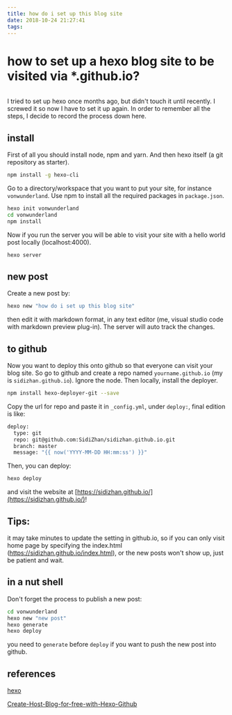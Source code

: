 ```yaml
---
title: how do i set up this blog site
date: 2018-10-24 21:27:41
tags:
---
```

how to set up a hexo blog site to be visited via *.github.io?
======
```bash

```

I tried to set up hexo once months ago, but didn't touch it until recently. I screwed it so now I have to set it up again. In order to remember all the steps, I decide to record the process down here.

install
-----
First of all you should install node, npm and yarn. And then hexo itself (a git repository as starter).
```bash
npm install -g hexo-cli
```

Go to a directory/workspace that you want to put your site, for instance `vonwunderland`. Use npm to install all the required packages in `package.json`.
```bash
hexo init vonwunderland
cd vonwunderland
npm install
```

Now if you run the server you will be able to visit your site with a hello world post locally (localhost:4000).
```bash
hexo server
```

new post
-----
Create a new post by:
```bash
hexo new "how do i set up this blog site"
```
then edit it with markdown format, in any text editor (me, visual studio code with markdown preview plug-in). The server will auto track the changes.

to github
-----
Now you want to deploy this onto github so that everyone can visit your blog site. So go to github and create a repo named `yourname.github.io` (my is `sidizhan.github.io`). Ignore the node. Then locally, install the deployer.
```bash
npm install hexo-deployer-git --save
```

Copy the url for repo and paste it in `_config.yml`, under `deploy:`, final edition is like:
```bash
deploy:
  type: git
  repo: git@github.com:SidiZhan/sidizhan.github.io.git
  branch: master
  message: "{{ now('YYYY-MM-DD HH:mm:ss') }}"
```

Then, you can deploy:
```bash
hexo deploy
```
and visit the website at [https://sidizhan.github.io/](https://sidizhan.github.io/)!

Tips: 
-----
it may take minutes to update the setting in github.io, so if you can only visit home page by specifying the index.html (https://sidizhan.github.io/index.html), or the new posts won't show up, just be patient and wait.

in a nut shell
-----
Don't forget the process to publish a new post:
```bash
cd vonwunderland
hexo new "new post"
hexo generate
hexo deploy
```
you need to `generate` before  `deploy` if you want to push the new post into github. 


references
-----
[hexo](https://hexo.io/docs/configuration)

[Create-Host-Blog-for-free-with-Hexo-Github](https://malekbenz.com/blog/2016/09/10/Create-Host-Blog-for-free-with-Hexo-Github)
